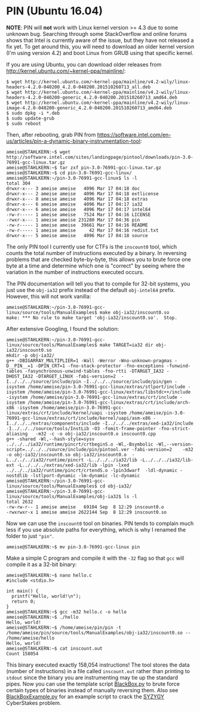 # PIN (Ubuntu 16.04)
**NOTE**: PIN will **not** work with Linux kernel version >= 4.3 due to some unknown bug. Searching through some StackOverflow and online forums shows that Intel is currently aware of the issue, but they have not released a fix yet. To get around this, you will need to download an older kernel version (I'm using version 4.2) and boot Linux from GRUB using that specific kernel.

If you are using Ubuntu, you can download older releases from http://kernel.ubuntu.com/~kernel-ppa/mainline/:
```
$ wget http://kernel.ubuntu.com/~kernel-ppa/mainline/v4.2-wily/linux-headers-4.2.0-040200_4.2.0-040200.201510260713_all.deb
$ wget http://kernel.ubuntu.com/~kernel-ppa/mainline/v4.2-wily/linux-headers-4.2.0-040200-generic_4.2.0-040200.201510260713_amd64.deb
$ wget http://kernel.ubuntu.com/~kernel-ppa/mainline/v4.2-wily/linux-image-4.2.0-040200-generic_4.2.0-040200.201510260713_amd64.deb
$ sudo dpkg -i *.deb
$ sudo update-grub
$ sudo reboot
```

Then, after rebooting, grab PIN from https://software.intel.com/en-us/articles/pin-a-dynamic-binary-instrumentation-tool:
```
ameise@STAHLKERN:~$ wget http://software.intel.com/sites/landingpage/pintool/downloads/pin-3.0-76991-gcc-linux.tar.gz
ameise@STAHLKERN:~$ tar zxf pin-3.0-76991-gcc-linux.tar.gz 
ameise@STAHLKERN:~$ cd pin-3.0-76991-gcc-linux/
ameise@STAHLKERN:~/pin-3.0-76991-gcc-linux$ ls -l
total 304
drwxr-x--- 3 ameise ameise   4096 Mar 17 04:18 doc
drwxr-x--- 2 ameise ameise   4096 Mar 17 04:18 extlicense
drwxr-x--- 8 ameise ameise   4096 Mar 17 04:18 extras
drwxr-x--- 6 ameise ameise   4096 Mar 17 04:17 ia32
drwxr-x--- 6 ameise ameise   4096 Mar 17 04:17 intel64
-rw-r----- 1 ameise ameise   7524 Mar 17 04:16 LICENSE
-rwxr-x--- 1 ameise ameise 231280 Mar 17 04:36 pin
-rw-r----- 1 ameise ameise  39661 Mar 17 04:16 README
-rw-r----- 1 ameise ameise     42 Mar 17 04:16 redist.txt
drwxr-x--- 5 ameise ameise   4096 Mar 17 04:18 source
```

The only PIN tool I currently use for CTFs is the `inscount0` tool, which counts the total number of instructions executed by a binary. In reversing problems that are checked byte-by-byte, this allows you to brute force one byte at a time and determine which one is "correct" by seeing where the variation in the number of instructions executed occurs.

The PIN documentation will tell you that to compile for 32-bit systems, you just use the `obj-ia32` prefix instead of the default `obj-intel64` prefix. However, this will not work vanilla:
```
ameise@STAHLKERN:~/pin-3.0-76991-gcc-linux/source/tools/ManualExamples$ make obj-ia32/inscount0.so
make: *** No rule to make target 'obj-ia32/inscount0.so'.  Stop.
```

After extensive Googling, I found the solution:
```
ameise@STAHLKERN:~/pin-3.0-76991-gcc-linux/source/tools/ManualExamples$ make TARGET=ia32 dir obj-ia32/inscount0.so
mkdir -p obj-ia32/
g++ -DBIGARRAY_MULTIPLIER=1 -Wall -Werror -Wno-unknown-pragmas -D__PIN__=1 -DPIN_CRT=1 -fno-stack-protector -fno-exceptions -funwind-tables -fasynchronous-unwind-tables -fno-rtti -DTARGET_IA32 -DHOST_IA32 -DTARGET_LINUX -fabi-version=2  -I../../../source/include/pin -I../../../source/include/pin/gen -isystem /home/ameise/pin-3.0-76991-gcc-linux/extras/stlport/include -isystem /home/ameise/pin-3.0-76991-gcc-linux/extras/libstdc++/include -isystem /home/ameise/pin-3.0-76991-gcc-linux/extras/crt/include -isystem /home/ameise/pin-3.0-76991-gcc-linux/extras/crt/include/arch-x86 -isystem /home/ameise/pin-3.0-76991-gcc-linux/extras/crt/include/kernel/uapi -isystem /home/ameise/pin-3.0-76991-gcc-linux/extras/crt/include/kernel/uapi/asm-x86 -I../../../extras/components/include -I../../../extras/xed-ia32/include -I../../../source/tools/InstLib -O3 -fomit-frame-pointer -fno-strict-aliasing   -m32 -c -o obj-ia32/inscount0.o inscount0.cpp
g++ -shared -Wl,--hash-style=sysv ../../../ia32/runtime/pincrt/crtbeginS.o -Wl,-Bsymbolic -Wl,--version-script=../../../source/include/pin/pintool.ver -fabi-version=2    -m32 -o obj-ia32/inscount0.so obj-ia32/inscount0.o  -L../../../ia32/runtime/pincrt -L../../../ia32/lib -L../../../ia32/lib-ext -L../../../extras/xed-ia32/lib -lpin -lxed ../../../ia32/runtime/pincrt/crtendS.o -lpin3dwarf  -ldl-dynamic -nostdlib -lstlport-dynamic -lm-dynamic -lc-dynamic
ameise@STAHLKERN:~/pin-3.0-76991-gcc-linux/source/tools/ManualExamples$ cd obj-ia32/
ameise@STAHLKERN:~/pin-3.0-76991-gcc-linux/source/tools/ManualExamples/obj-ia32$ ls -l
total 2632
-rw-rw-r-- 1 ameise ameise   69104 Sep  8 12:29 inscount0.o
-rwxrwxr-x 1 ameise ameise 2622144 Sep  8 12:29 inscount0.so
```

Now we can use the `inscount0` tool on binaries. PIN tends to complain much less if you use absolute paths for everything, which is why I renamed the folder to just `"pin"`.
```
ameise@STAHLKERN:~$ mv pin-3.0-76991-gcc-linux pin
```

Make a simple C program and compile it with the `-32` flag so that `gcc` will compile it as a 32-bit binary:
```
ameise@STAHLKERN:~$ nano hello.c
#include <stdio.h>

int main() {
  printf("Hello, world!\n");
  return 0;
}
ameise@STAHLKERN:~$ gcc -m32 hello.c -o hello
ameise@STAHLKERN:~$ ./hello 
Hello, world!
ameise@STAHLKERN:~$ /home/ameise/pin/pin -t /home/ameise/pin/source/tools/ManualExamples/obj-ia32/inscount0.so -- /home/ameise/hello
Hello, world!
ameise@STAHLKERN:~$ cat inscount.out 
Count 158054
```

This binary executed exactly 158,054 instructions! The tool stores the data (number of instructions) in a file called `inscount.out` rather than printing to `stdout` since the binary you are instrumenting may tie up the standard pipes. Now you can use the template script [BlackBox.py](BlackBox.py) to brute force certain types of binaries instead of manually reversing them. Also see [BlackBoxExample.py](BlackBoxExample.py) for an example script to crack the [SYZYGY](re/100_SYZYGY) CyberStakes problem.
